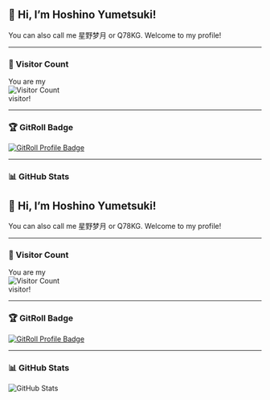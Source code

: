 ## 👋 Hi, I’m Hoshino Yumetsuki!  
You can also call me 星野梦月 or Q78KG. Welcome to my profile!

---

### 🌸 Visitor Count
You are my  
![Visitor Count](http://moe-counter.yumetsuki.moe/@Hoshino-Yumetsuki?name=Hoshino-Yumetsuki&theme=rule34&padding=10&offset=0&scale=1&pixelate)  
visitor!

---

### 🏆 GitRoll Badge
<a href="https://gitroll.io/profile/uO4Ehsh2iQrdDKLmsjnB92WCFlj52" target="_blank">
  <img src="https://gitroll.io/api/badges/profiles/v1/uO4Ehsh2iQrdDKLmsjnB92WCFlj52" alt="GitRoll Profile Badge"/>
</a>

---

### 📊 GitHub Stats
## 👋 Hi, I’m Hoshino Yumetsuki!  
You can also call me 星野梦月 or Q78KG. Welcome to my profile!

---

### 🌸 Visitor Count
You are my  
![Visitor Count](http://moe-counter.yumetsuki.moe/@Hoshino-Yumetsuki?name=Hoshino-Yumetsuki&theme=rule34&padding=10&offset=0&scale=1&pixelate)  
visitor!

---

### 🏆 GitRoll Badge
<a href="https://gitroll.io/profile/uO4Ehsh2iQrdDKLmsjnB92WCFlj52" target="_blank">
  <img src="https://gitroll.io/api/badges/profiles/v1/uO4Ehsh2iQrdDKLmsjnB92WCFlj52" alt="GitRoll Profile Badge"/>
</a>

---

### 📊 GitHub Stats
![GitHub Stats](https://github-readme-stats.yumetsuki.moe/api?username=Hoshino-Yumetsuki&show_icons=true&count_private=true&theme=transparent)

